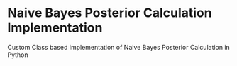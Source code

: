 # Naive Bayes Posterior Calculation Implementation
Custom Class based implementation of Naive Bayes Posterior Calculation in Python
